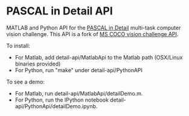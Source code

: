 # PASCAL in Detail API

MATLAB and Python API for the [PASCAL in Detail](https://sites.google.com/view/pasd/dataset) multi-task computer vision challenge. This API is a fork of [MS COCO vision challenge API](https://github.com/pdollar/coco).

To install:
  - For Matlab, add detail-api/MatlabApi to the Matlab path (OSX/Linux binaries provided)
  - For Python, run "make" under detail-api/PythonAPI

To see a demo:
  - For Matlab, run detail-api/MatlabApi/detailDemo.m.
  - For Python, run the IPython notebook detail-api/PythonApi/detailDemo.ipynb. 
  
  
